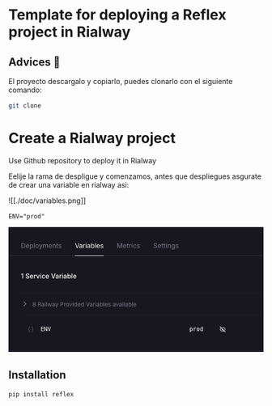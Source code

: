 # Template for deploying a Reflex project in Rialway

## Advices 🚧

El proyecto descargalo y copiarlo, puedes clonarlo con el siguiente comando:

```bash
git clone 
```

# Create a Rialway project

Use Github repository to deploy it in Rialway

 Eelije la rama de despligue y comenzamos, antes que despliegues asgurate de crear una variable en rialway asi:

![[./doc/variables.png]]


```env
ENV="prod"
```

<div align="center">
<img src="https://github.com/Seikened/template_reflex_on_rialway/blob/main/doc/variables.png" alt="A frontend wrapper for DALL·E, shown in the process of generating an image." width="550" />
</div>

## Installation




```bash
pip install reflex
```

